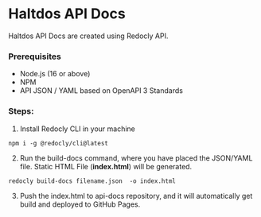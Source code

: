 # Haltdos API Docs

Haltdos API Docs are created using Redocly API. 

### Prerequisites
- Node.js (16 or above)
- NPM
- API JSON / YAML based on OpenAPI 3 Standards


### Steps: 
1. Install Redocly CLI in your machine
```
npm i -g @redocly/cli@latest
```

2. Run the build-docs command, where you have placed the JSON/YAML file. Static HTML File (**index.html**) will be generated.
```
redocly build-docs filename.json  -o index.html
```


3. Push the index.html to api-docs repository, and it will automatically get build and deployed to GitHub Pages.

